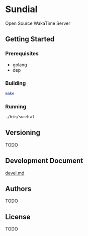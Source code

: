 
# Sundial

Open Source WakaTime Server

## Getting Started

### Prerequisites

- golang
- dep

### Building

```bash
make
```

### Running

```bash
./bin/sundial
```

## Versioning

<!-- Place versions of this project and write comments for every version -->

TODO

## Development Document

[devel.md](./docs/devel.md)

## Authors

TODO

## License

TODO
